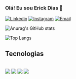 

### Olá! Eu sou Erick Dias 👋

[![Linkedin](https://img.shields.io/badge/LinkedIn-0077B5?style=for-the-badge&logo=linkedin&logoColor=white)](https://www.linkedin.com/in/erick-dias34242/)
[![Instagram](https://img.shields.io/badge/Instagram-E4405F?style=for-the-badge&logo=instagram&logoColor=white)](https://www.instagram.com/_erick.dias/)
[![Email](https://img.shields.io/badge/Gmail-D14836?style=for-the-badge&logo=gmail&logoColor=white)](https://mail.google.com/mail/u/0/#inbox?compose=CllgCKCDlgwwPwDxmbFlPMhXqpwgcwjbHdFdZhcgMMBfvTFHVlGSgLLTWBfLSksnrCNtwsfgTsq)

![Anurag's GitHub stats](https://github-readme-stats.vercel.app/api?username=erick-dias&show_icons=true&theme=radical)

![Top Langs](https://github-readme-stats.vercel.app/api/top-langs/?username=erick-dias&layout=compact)

## Tecnologias
<div style="display:inline_block"><br/>
<img  align="center" atl="HTML5" src="https://img.shields.io/badge/HTML5-E34F26?style=for-the-badge&logo=html5&logoColor=white"/>
<img  align="center" atl="JavaScript" src="https://img.shields.io/badge/JavaScript-F7DF1E?style=for-the-badge&logo=javascript&logoColor=black"/>
<img  align="center" atl="CSS" src="https://img.shields.io/badge/CSS-239120?&style=for-the-badge&logo=css3&logoColor=white"/>
<img  align="center" atl="Java" src="https://img.shields.io/badge/Java-ED8B00?style=for-the-badge&logo=openjdk&logoColor=white"/>
  

</div>                                                                        


